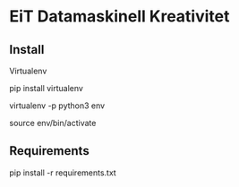 # EiT Datamaskinell Kreativitet

## Install

Virtualenv 

pip install virtualenv

virtualenv -p python3 env

source env/bin/activate

## Requirements

pip install -r requirements.txt 
